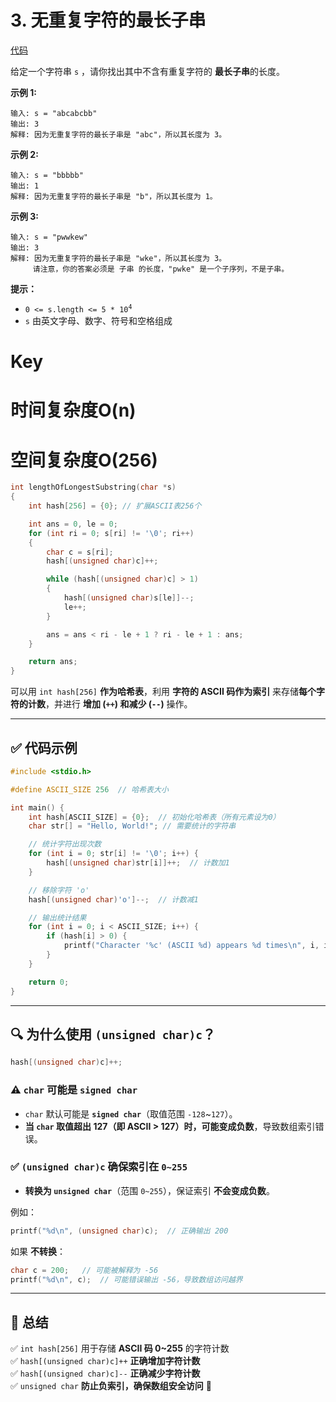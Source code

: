 # 3. 无重复字符的最长子串

[代码](/leetcode/3.%20无重复字符的最长子串/3.c)  

给定一个字符串 `s` ，请你找出其中不含有重复字符的 **最长子串**的长度。

 

**示例 1:**

```
输入: s = "abcabcbb"
输出: 3 
解释: 因为无重复字符的最长子串是 "abc"，所以其长度为 3。

```

**示例 2:**

```
输入: s = "bbbbb"
输出: 1
解释: 因为无重复字符的最长子串是 "b"，所以其长度为 1。

```

**示例 3:**

```
输入: s = "pwwkew"
输出: 3
解释: 因为无重复字符的最长子串是 "wke"，所以其长度为 3。
     请注意，你的答案必须是 子串 的长度，"pwke" 是一个子序列，不是子串。

```

 

**提示：**

*   <code>0 <= s.length <= 5 * 10<sup>4</sup></code>
*   `s` 由英文字母、数字、符号和空格组成

# Key

# 时间复杂度O(n)

# 空间复杂度O(256)

```c
int lengthOfLongestSubstring(char *s)
{
    int hash[256] = {0}; // 扩展ASCII表256个

    int ans = 0, le = 0;
    for (int ri = 0; s[ri] != '\0'; ri++)
    {
        char c = s[ri];
        hash[(unsigned char)c]++;

        while (hash[(unsigned char)c] > 1)
        {
            hash[(unsigned char)s[le]]--;
            le++;
        }

        ans = ans < ri - le + 1 ? ri - le + 1 : ans;
    }

    return ans;
}
```



可以用 `int hash[256]` **作为哈希表**，利用 **字符的 ASCII 码作为索引** 来存储**每个字符的计数**，并进行 **增加 (`++`) 和减少 (`--`)** 操作。

***

## **✅ 代码示例**

```c
#include <stdio.h>

#define ASCII_SIZE 256  // 哈希表大小

int main() {
    int hash[ASCII_SIZE] = {0};  // 初始化哈希表（所有元素设为0）
    char str[] = "Hello, World!"; // 需要统计的字符串

    // 统计字符出现次数
    for (int i = 0; str[i] != '\0'; i++) {
        hash[(unsigned char)str[i]]++;  // 计数加1
    }

    // 移除字符 'o'
    hash[(unsigned char)'o']--;  // 计数减1

    // 输出统计结果
    for (int i = 0; i < ASCII_SIZE; i++) {
        if (hash[i] > 0) {
            printf("Character '%c' (ASCII %d) appears %d times\n", i, i, hash[i]);
        }
    }

    return 0;
}
```

***

## **🔍 为什么使用 `(unsigned char)c`？**

```c
hash[(unsigned char)c]++;
```

### **⚠️ `char` 可能是 `signed char`**

*   `char` 默认可能是 **`signed char`**（取值范围 `-128`\~`127`）。
*   **当 `char` 取值超出 127（即 ASCII > 127）时，可能变成负数**，导致数组索引错误。

### **✅ `(unsigned char)c` 确保索引在 `0~255`**

*   **转换为 `unsigned char`**（范围 `0~255`），保证索引 **不会变成负数**。

例如：

```c
printf("%d\n", (unsigned char)c);  // 正确输出 200
```

如果 **不转换**：

```c
char c = 200;   // 可能被解释为 -56
printf("%d\n", c);  // 可能错误输出 -56，导致数组访问越界
```

***

## **📌 总结**

✅ `int hash[256]` 用于存储 **ASCII 码 0\~255** 的字符计数\
✅ `hash[(unsigned char)c]++` **正确增加字符计数**\
✅ `hash[(unsigned char)c]--` **正确减少字符计数**\
✅ `unsigned char` **防止负索引，确保数组安全访问** 🚀
